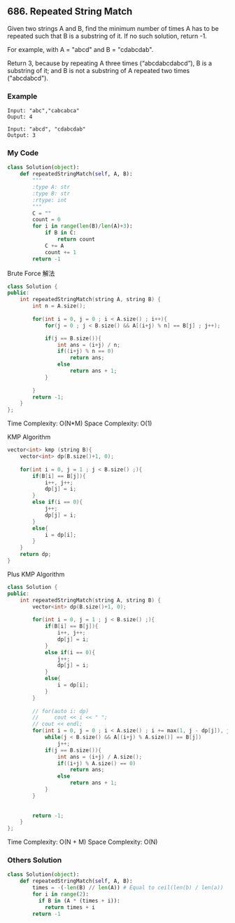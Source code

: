 ## 686. Repeated String Match

Given two strings A and B, find the minimum number of times A has to be repeated such that B is a substring of it. If no such solution, return -1.

For example, with A = "abcd" and B = "cdabcdab".

Return 3, because by repeating A three times (“abcdabcdabcd”), B is a substring of it; and B is not a substring of A repeated two times ("abcdabcd").


### Example
```
Input: "abc","cabcabca"
Ouput: 4

Input: "abcd", "cdabcdab"
Output: 3

```

### My Code
```python
class Solution(object):
    def repeatedStringMatch(self, A, B):
        """
        :type A: str
        :type B: str
        :rtype: int
        """
        C = ""
        count = 0
        for i in range(len(B)/len(A)+3):
            if B in C:
                return count
            C += A
            count += 1
        return -1     
```

Brute Force 解法
```c++
class Solution {
public:
    int repeatedStringMatch(string A, string B) {
        int n = A.size();
        
        for(int i = 0, j = 0 ; i < A.size() ; i++){
            for(j = 0 ; j < B.size() && A[(i+j) % n] == B[j] ; j++);

            if(j == B.size()){
                int ans = (i+j) / n;
                if((i+j) % n == 0)
                    return ans;
                else
                    return ans + 1;
            }
            
        }
        return -1;
    }
};
```
Time Complexity: O(N\*M)
Space Complexity: O(1)

KMP Algorithm
```c++
vector<int> kmp (string B){
    vector<int> dp(B.size()+1, 0);
        
    for(int i = 0, j = 1 ; j < B.size() ;){
        if(B[i] == B[j]){
            i++, j++;
            dp[j] = i;
        }
        else if(i == 0){
            j++;
            dp[j] = i;
        }
        else{
            i = dp[i];
        }
    }
    return dp;
}
```

Plus KMP Algorithm
```c++
class Solution {
public:
    int repeatedStringMatch(string A, string B) {
        vector<int> dp(B.size()+1, 0);
        
        for(int i = 0, j = 1 ; j < B.size() ;){
            if(B[i] == B[j]){
                i++, j++;
                dp[j] = i;
            }
            else if(i == 0){
                j++;
                dp[j] = i;
            }
            else{
                i = dp[i];
            }
        }
        
        // for(auto i: dp)
        //     cout << i << " ";
        // cout << endl;
        for(int i = 0, j = 0 ; i < A.size() ; i += max(1, j - dp[j]), j = dp[j]){
            while(j < B.size() && A[(i+j) % A.size()] == B[j])
                j++;
            if(j == B.size()){
                int ans = (i+j) / A.size();
                if((i+j) % A.size() == 0)
                    return ans;
                else
                    return ans + 1;
            }
        }
        
        
        return -1;
    }
};
```
Time Complexity: O(N + M)
Space Complexity: O(N)


### Others Solution
```python
class Solution(object):
    def repeatedStringMatch(self, A, B):
        times = -(-len(B) // len(A)) # Equal to ceil(len(b) / len(a))
        for i in range(2):
          if B in (A * (times + i)):
            return times + i
        return -1

```

